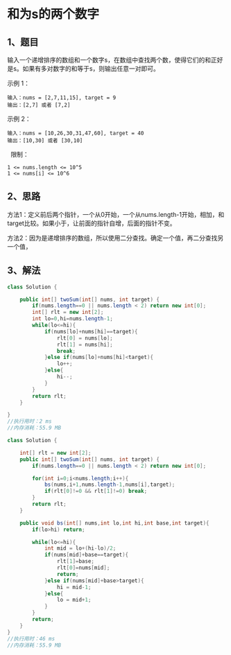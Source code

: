 # 和为s的两个数字

## 1、题目

输入一个递增排序的数组和一个数字s，在数组中查找两个数，使得它们的和正好是s。如果有多对数字的和等于s，则输出任意一对即可。

示例 1：

	输入：nums = [2,7,11,15], target = 9
	输出：[2,7] 或者 [7,2]

示例 2：

	输入：nums = [10,26,30,31,47,60], target = 40
	输出：[10,30] 或者 [30,10]
 
限制：

	1 <= nums.length <= 10^5
	1 <= nums[i] <= 10^6

## 2、思路

方法1：定义前后两个指针，一个从0开始，一个从nums.length-1开始，相加，和target比较。如果小于，让前面的指针自增，后面的指针不变。

方法2：因为是递增排序的数组，所以使用二分查找。确定一个值，再二分查找另一个值，

## 3、解法

```java
class Solution {

    public int[] twoSum(int[] nums, int target) {
        if(nums.length==0 || nums.length < 2) return new int[0];
        int[] rlt = new int[2];
        int lo=0,hi=nums.length-1;
        while(lo<=hi){
            if(nums[lo]+nums[hi]==target){
                rlt[0] = nums[lo];
                rlt[1] = nums[hi];
                break;
            }else if(nums[lo]+nums[hi]<target){
                lo++;
            }else{
                hi--;
            }
        }
        return rlt;
    }

}
//执行用时：2 ms
//内存消耗：55.9 MB
```

```java
class Solution {

    int[] rlt = new int[2];
    public int[] twoSum(int[] nums, int target) {
        if(nums.length==0 || nums.length < 2) return new int[0];

        for(int i=0;i<nums.length;i++){
            bs(nums,i+1,nums.length-1,nums[i],target);
            if(rlt[0]!=0 && rlt[1]!=0) break;
        }
        return rlt;
    }

    public void bs(int[] nums,int lo,int hi,int base,int target){
        if(lo>hi) return;

        while(lo<=hi){
            int mid = lo+(hi-lo)/2;
            if(nums[mid]+base==target){
                rlt[1]=base;
                rlt[0]=nums[mid];
                return;
            }else if(nums[mid]+base>target){
                hi = mid-1;
            }else{
                lo = mid+1;
            }
        }
        return;
    }
}
//执行用时：46 ms
//内存消耗：55.9 MB
```